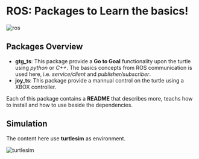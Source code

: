# ROS: Packages to Learn the basics!
![ros](https://user-images.githubusercontent.com/32513366/64451611-f5551880-d0ba-11e9-9aa2-ace23cd6f790.png)
## Packages Overview
- **gtg_ts**: This package provide a **Go to Goal** functionality upon the turtle using *python* or *C++*. The basics concepts from ROS communication is used here, i.e. *service/client* and *publisher/subscriber*.
- **joy_ts**: This package provide a mannual control on the turtle using a XBOX controller.

Each of this package contains a **README** that describes more, teachs how to install and how to use beside the dependencies.
## Simulation
The content here use **turtlesim** as environment.

![turtlesim](https://user-images.githubusercontent.com/32513366/64451866-7ca28c00-d0bb-11e9-8668-27a047632d0d.png)
